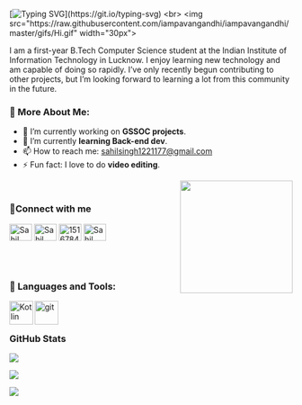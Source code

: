 [![Typing SVG](https://readme-typing-svg.herokuapp.com?color=%23F7710F&size=26&duration=6000&center=true&lines=Hi%2C+I+am+Sahil+Singh.;I'm+a+big+fan+of++web+dev;and++Competitive+Programming.)](https://git.io/typing-svg)
<br>
<img src="https://raw.githubusercontent.com/iampavangandhi/iampavangandhi/master/gifs/Hi.gif" width="30px">

  I am a first-year B.Tech Computer Science student at the Indian Institute of
  Information Technology in Lucknow. I enjoy learning new technology and am capable
  of doing so rapidly. I’ve only recently begun contributing to other projects,
  but I’m looking forward to learning a lot from this community in the future.
  <br />
  
  ### 🧐 More About Me:
  
  - 🔭 I’m currently working on **GSSOC projects**.
  - 🌱 I’m currently **learning Back-end dev**. 
  - 📫 How to reach me:
  <a href="mailto:sahilsingh1221177@gmail.com"> sahilsingh1221177@gmail.com </a>
  - ⚡ Fun fact: I love to do **video editing**.



<a href="https://myoctocat.dev/@sw-yx/octocat">
  <img
    align="right"
    src="https://user-images.githubusercontent.com/6764957/101532175-1cda1580-39cf-11eb-92fc-8466f97122fc.png"
    width="200"
  />
</a><br>

### 🔗Connect with me
<p align="left">
<a href="https://twitter.com/SahilSi68634530r" target="blank"><img align="center" src="https://raw.githubusercontent.com/rahuldkjain/github-profile-readme-generator/master/src/images/icons/Social/twitter.svg" alt="Sahil Singh" height="30" width="40" /></a>
<a href="https://www.linkedin.com/in/sahil-singh-6a11b6229/" target="blank"><img align="center" src="https://raw.githubusercontent.com/rahuldkjain/github-profile-readme-generator/master/src/images/icons/Social/linked-in-alt.svg" alt="Sahil Singh" height="30" width="40" /></a>
<a href="https://stackoverflow.com/users/15167842/sahil-singh" target="blank"><img align="center" src="https://raw.githubusercontent.com/rahuldkjain/github-profile-readme-generator/master/src/images/icons/Social/stack-overflow.svg" alt="15167842" height="30" width="40" /></a>
<a href="https://www.instagram.com/sahil177a/" target="blank"><img align="center" src="https://raw.githubusercontent.com/rahuldkjain/github-profile-readme-generator/master/src/images/icons/Social/instagram.svg" alt="Sahil Singh" height="30" width="40" /></a>
  </p><br><br>
  
### 🔨 Languages and Tools:

<a href="https://kotlinlang.org" target="_blank"><img align="left" alt="Kotlin" height ="42px" src="https://raw.githubusercontent.com/rahul-jha98/github_readme_icons/main/language_and_tools/square/kotlin/kotlin.svg"></a>
<a href="https://git-scm.com/" target="_blank"> <img src="https://raw.githubusercontent.com/rahul-jha98/github_readme_icons/main/language_and_tools/square/git-scm/git-scm.svg" align="left" alt="git" height='42px'/> </a>
<br><br>
### **GitHub Stats**
<p>
<img src="https://github-readme-stats.vercel.app/api?username=SahilSingh177&theme=blue-green"/>
</p>
<p>
<img src="https://github-readme-stats.vercel.app/api/top-langs/?username=SahilSingh177&theme=blue-green"/>
</p>
        
![](https://github.com/mscoutermarsh/mscoutermarsh/blob/master/teeter.gif?raw=true)
